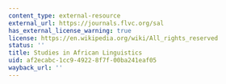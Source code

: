```yaml
---
content_type: external-resource
external_url: https://journals.flvc.org/sal
has_external_license_warning: true
license: https://en.wikipedia.org/wiki/All_rights_reserved
status: ''
title: Studies in African Linguistics
uid: af2ecabc-1cc9-4922-8f7f-00ba241eaf05
wayback_url: ''
---
```


